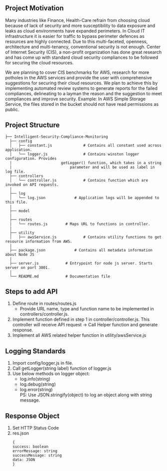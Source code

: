 ## Project Motivation  

   Many industries like Finance, Health-Care refrain from choosing cloud because of lack of security and more susceptibility to data exposure and leaks as cloud environments have expanded perimeters. In Cloud IT infrastructure it is easier for traffic to bypass perimeter defences as resources are highly connected. Due to this multi-faceted, openness, architecture and multi-tenancy,
conventional security is not enough. Center of Internet Security (CIS), a non-profit organization has done great research and has come up with standard cloud security compliances to be followed for securing the cloud resources.

   We are planning to cover CIS benchmarks for AWS, research for more potholes in the AWS services and provide the user with comprehensive suggestions for securing their cloud resources. We plan to achieve this by implementing automated review systems to generate reports for the failed compliances, delineating to a layman the reason and the suggestion to meet compliances and improve security. Example: In AWS Simple Storage Service, the files stored in the bucket should not have read permissions as public.  

## Project Structure


   	├── Intelligent-Security-Compliance-Monitoring
      ├── config
      │   ├── constant.js       	   # Contains all constant used across application. 
      │   └── logger.js         	   # Contains winston logger configuration. Provides 	
      |					     getLogger() function, which takes in a string  	  		
      |	    			  	     parameter and will be used as label in log file.
      ├── controllers
      │   └── controller.js     	   # Contains function which are invoked on API requests. 
      |
      ├── log
      │   └── log.json			   # Application logs will be appended to this file.
      |
      ├── model
      |
      ├── routes
      |	  └── routes.js		   # Maps URL to functions in controller.
      |
      ├── utility
      │   ├── awsService.js     	   # Contains utility functions to get resource information from AWS. 
      |
      ├── package.json        	   # Contains all metadata information about Node JS
      |
      ├── server.js			   # Entrypoint for node js server. Starts server on port 3001.
      |
      └── README.md			   # Documentation file   

## Steps to add API
1. Define route in routes/routes.js  
   - Provide URL name, type and function name to be implemented in controllers/controller.js.  
2. Implement function defined in step 1 in controller/controller.js. This controller will receive API request -> Call Helper function and generate response.  
3. Implement all AWS related helper function in utility/awsService.js

## Logging Standards
1. Import config/logger.js in file.  
2. Call getLogger(string label) function of logger.js
3. Use below methods on logger object:  
   - log.info(string)  
   - log.debug(string)  
   - log.error(string)  
PS: Use JSON.stringify(object) to log an object along with string message.

## Response Object
1. Set HTTP Status Code
2. res.json
   ```
   {
   success: boolean
   errorMessage: string
   successMessage: string
   data: JSON
   }
   ```
